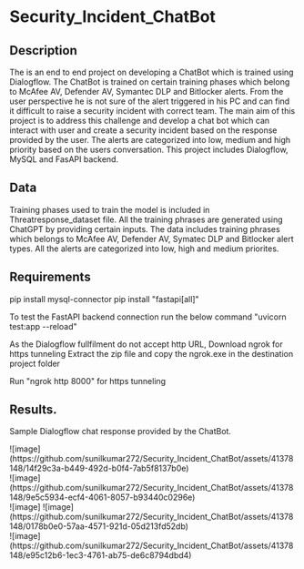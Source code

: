 # Security_Incident_ChatBot

## Description
The is an end to end project on developing a ChatBot which is trained using Dialogflow. The ChatBot is trained on certain training phases which belong to McAfee AV, Defender AV, Symantec DLP and Bitlocker alerts. From the user perspective he is not sure of the alert triggered in his PC and can find it difficult to raise a security incident with correct team. The main aim of this project is to address this challenge and develop a chat bot which can interact with user and create a security incident based on the response provided by the user. The alerts are categorized into low, medium and high priority based on the users conversation. This project includes Dialogflow, MySQL and FasAPI backend.

## Data
Training phases used to train the model is included in Threatresponse_dataset file. All the training phrases are generated using ChatGPT by providing certain inputs. The data includes training phrases which belongs to McAfee AV, Defender AV, Symatec DLP and Bitlocker alert types. All the alerts are categorized into low, high and medium priorites.

## Requirements
pip install mysql-connector
pip install "fastapi[all]"

To test the FastAPI backend connection run the below command
"uvicorn test:app --reload"

As the Dialogflow fullfilment do not accept http URL, Download ngrok for https tunneling
Extract the zip file and copy the ngrok.exe in the destination project folder

Run "ngrok http 8000" for https tunneling

## Results.
Sample Dialogflow chat response provided by the ChatBot.
<div>
![image](https://github.com/sunilkumar272/Security_Incident_ChatBot/assets/41378148/14f29c3a-b449-492d-b0f4-7ab5f8137b0e) 
</div>
<div>
![image](https://github.com/sunilkumar272/Security_Incident_ChatBot/assets/41378148/9e5c5934-ecf4-4061-8057-b93440c0296e) 
</div>
<div>
![image] ![image](https://github.com/sunilkumar272/Security_Incident_ChatBot/assets/41378148/0178b0e0-57aa-4571-921d-05d213fd52db) 
</div>
<div>
![image](https://github.com/sunilkumar272/Security_Incident_ChatBot/assets/41378148/e95c12b6-1ec3-4761-ab75-de6c8794dbd4)
</div>












